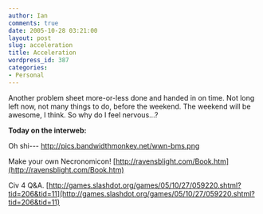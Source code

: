 ```yaml
---
author: Ian
comments: true
date: 2005-10-28 03:21:00
layout: post
slug: acceleration
title: Acceleration
wordpress_id: 387
categories:
- Personal
---
```


Another problem sheet more-or-less done and handed in on time.  Not long left now, not many things to do, before the weekend.  The weekend will be awesome, I think.  So why do I feel nervous...?  

  

<b>Today on the interweb:</b>  

Oh shi---  http://pics.bandwidthmonkey.net/wwn-bms.png  

Make your own Necronomicon!  [http://ravensblight.com/Book.htm](http://ravensblight.com/Book.htm)  

Civ 4 Q&A.  [http://games.slashdot.org/games/05/10/27/059220.shtml?tid=206&tid=11](http://games.slashdot.org/games/05/10/27/059220.shtml?tid=206&tid=11)
